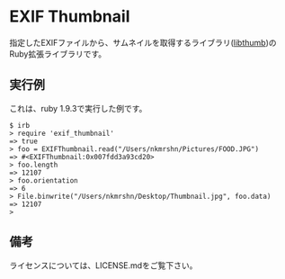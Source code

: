 EXIF Thumbnail
==============

指定したEXIFファイルから、サムネイルを取得するライブラリ([libthumb](https://github.com/nkmrshn/libthumb))のRuby拡張ライブラリです。

実行例
------

これは、ruby 1.9.3で実行した例です。

    $ irb
    > require 'exif_thumbnail'
    => true 
    > foo = EXIFThumbnail.read("/Users/nkmrshn/Pictures/FOOD.JPG")
    => #<EXIFThumbnail:0x007fdd3a93cd20> 
    > foo.length
    => 12107 
    > foo.orientation
    => 6 
    > File.binwrite("/Users/nkmrshn/Desktop/Thumbnail.jpg", foo.data)
    => 12107 
    >

備考
----

ライセンスについては、LICENSE.mdをご覧下さい。
